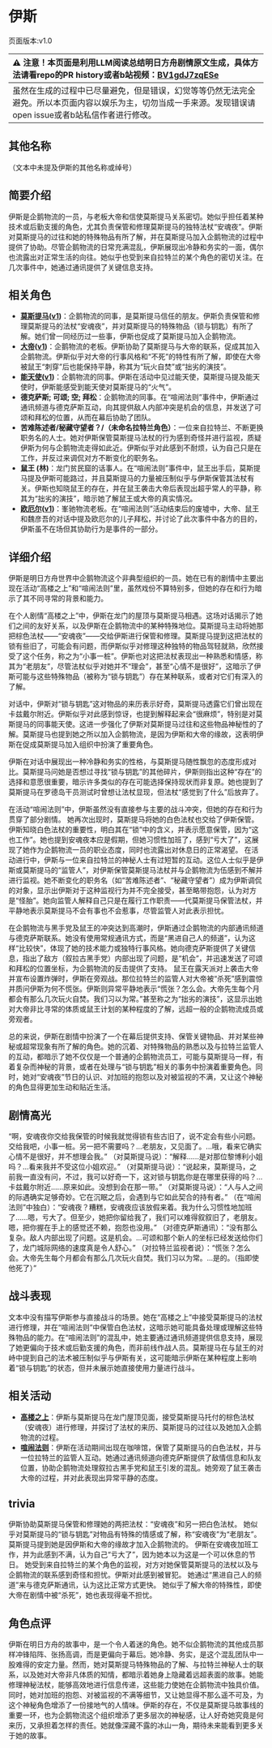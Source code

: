 # 伊斯
页面版本:v1.0
 

| :warning: 注意！本页面是利用LLM阅读总结明日方舟剧情原文生成，具体方法请看repo的PR history或者b站视频：[BV1gdJ7zqESe](https://www.bilibili.com/video/BV1gdJ7zqESe/)         |
|:----------------------------|
| 虽然在生成的过程中已尽量避免，但是错误，幻觉等等仍然无法完全避免。所以本页面内容以娱乐为主，切勿当成一手来源。发现错误请open issue或者b站私信作者进行修改。|



## 其他名称
（文本中未提及伊斯的其他名称或绰号）
## 简要介绍
伊斯是企鹅物流的一员，与老板大帝和信使莫斯提马关系密切。她似乎担任着某种技术或后勤支援的角色，尤其负责保管和修理莫斯提马的独特法杖“安魂夜”。伊斯对莫斯提马的过往和她的特殊物品有所了解，并在莫斯提马加入企鹅物流的过程中提供了协助。尽管企鹅物流的日常充满混乱，伊斯展现出冷静和务实的一面，偶尔也流露出对正常生活的向往。她似乎也受到来自拉特兰的某个角色的密切关注。在几次事件中，她通过通讯提供了关键信息支持。
## 相关角色
-   **[莫斯提马](../char_v3/char_213_mostma.md)([v1](char_213_mostma.md))**：企鹅物流的同事，是莫斯提马信任的朋友。伊斯负责保管和修理莫斯提马的法杖“安魂夜”，并对莫斯提马的特殊物品（锁与钥匙）有所了解。她们曾一同经历过一些事，伊斯也促成了莫斯提马加入企鹅物流。
-   **[大帝](../char_v3/extended_char_da_di.md)([v1](extended_char_da_di.md))**：企鹅物流的老板。伊斯协助了莫斯提马与大帝的联系，促成其加入企鹅物流。伊斯似乎对大帝的行事风格和“不死”的特性有所了解，即使在大帝被鼠王“刺穿”后也能保持平静，称其为“玩火自焚”或“拙劣的演技”。
-   **[能天使](../char_v3/char_103_angel.md)([v1](char_103_angel.md))**：企鹅物流的同事。伊斯在活动中见过能天使，莫斯提马提及能天使时，伊斯能感受到能天使对莫斯提马的“火气”。
-   **德克萨斯; 可颂; 空; 拜松**：企鹅物流的同事。在“喧闹法则”事件中，伊斯通过通讯频道与德克萨斯互动，向其提供敌人内部冲突是机会的信息，并发送了可颂和拜松的位置，从而在幕后协助了团队。
-   **苦难陈述者/秘藏守望者？/（未命名拉特兰角色）**：一位来自拉特兰、不断更换职务名的人士。她对伊斯保管莫斯提马法杖的行为感到奇怪并进行监视，质疑伊斯为何与企鹅物流走得如此近。伊斯似乎对此感到不耐烦，认为自己只是在工作，并反过来调侃对方不断变化的职务名。
-   **鼠王 (林)**：龙门贫民窟的话事人。在“喧闹法则”事件中，鼠王出手后，莫斯提马提及伊斯可能路过，并且莫斯提马的力量被压制似乎与伊斯保管其法杖有关。伊斯也知晓鼠王的存在，并在鼠王袭击大帝后表现出超乎常人的平静，称其为“拙劣的演技”，暗示她了解鼠王或大帝的真实情况。
-   **[欧厄尔](../char_v3/extended_char_ou_e_er.md)([v1](extended_char_ou_e_er.md))**：峯驰物流老板。在“喧闹法则”活动结束后的废墟中，大帝、鼠王和魏彦吾的对话中提及欧厄尔的儿子拜松，并讨论了此次事件中各方的目的，伊斯虽不在场但其协助行为是事件的一部分。
## 详细介绍
伊斯是明日方舟世界中企鹅物流这个非典型组织的一员。她在已有的剧情中主要出现在活动“高楼之上”和“喧闹法则”里，虽然戏份不算特别多，但她的存在和行为暗示了其不同寻常的背景和能力。

在个人剧情“高楼之上”中，伊斯在龙门的屋顶与莫斯提马相遇。这场对话揭示了她们之间的友好关系，以及伊斯在企鹅物流中的某种特殊地位。莫斯提马主动将她那把棕色法杖——“安魂夜”——交给伊斯进行保管和修理。莫斯提马提到这把法杖的锁有些旧了，可能会有问题，而伊斯似乎对修理这种独特的物品驾轻就熟，欣然接受了这个任务，称之为“小事一桩”。伊斯也对这把法杖表现出一种熟悉和情感，称其为“老朋友”，尽管法杖似乎对她并不“理会”，甚至“心情不是很好”，这暗示了伊斯可能与这些特殊物品（被称为“锁与钥匙”）存在某种联系，或者对它们有深入的了解。

对话中，伊斯对“锁与钥匙”这对物品的来历表示好奇，莫斯提马透露它们曾出现在卡兹戴尔附近。伊斯似乎对此感到惊讶，也提到解释起来会“很麻烦”，特别是对莫斯提马的同事能天使。这进一步强化了伊斯对莫斯提马过往和这些物品神秘性的了解。莫斯提马也提到她之所以加入企鹅物流，是因为伊斯和大帝的缘故，这表明伊斯在促成莫斯提马加入组织中扮演了重要角色。

伊斯在对话中展现出一种冷静和务实的性格，与莫斯提马随性飘忽的态度形成对比。莫斯提马问她是否想过寻找“锁与钥匙”的其他碎片，伊斯则指出这种“存在”的选择和意愿很重要，暗示许多类似的存在可能选择保持现状而非复原。她也提到了莫斯提马在罗德岛干员测试时曾想让法杖显现，但法杖“感觉到了什么”后放弃了。

在活动“喧闹法则”中，伊斯虽然没有直接参与主要的战斗冲突，但她的存在和行为贯穿了部分剧情。
她再次出现时，莫斯提马将她的白色法杖也交给了伊斯保管。伊斯知晓白色法杖的重要性，明白其在“锁”中的含义，并表示愿意保管，因为“这也工作”。她也提到安魂夜本应是假期，但她习惯性加班了，感到“亏大了”，这展现了她作为企鹅物流一员的职业态度，同时也流露出对休息日的正常渴望。
在活动进行中，伊斯与一位来自拉特兰的神秘人士有过短暂的互动。这位人士似乎是伊斯或莫斯提马的“监管人”，对伊斯保管莫斯提马法杖并与企鹅物流为伍感到不解并进行监视。她不断变化的职务名（如“苦难陈述者”、“秘藏守望者”）成为伊斯调侃的对象，显示出伊斯对于这种监视行为并不完全接受，甚至略带抱怨，认为对方是“怪胎”。她向监管人解释自己只是在履行工作职责——代莫斯提马保管法杖，并平静地表示莫斯提马不会有事也不会惹事，尽管监管人对此表示担忧。

在企鹅物流与黑手党及鼠王的冲突达到高潮时，伊斯通过企鹅物流的内部通讯频道与德克萨斯联系。她没有使用常规通讯方式，而是“黑进自己人的频道”，认为这样“比较快”，体现了她的技术能力或独特行事风格。她向德克萨斯提供了关键信息，指出了敌方（叙拉古黑手党）内部出现了问题，是“机会”，并迅速发送了可颂和拜松的位置坐标，为企鹅物流的反击提供了支持。
鼠王在露天派对上袭击大帝并宣布设置炸弹时，伊斯在旁观战。那位拉特兰的监管人对大帝被“杀死”感到震惊并质问伊斯为何不慌张。伊斯则异常平静地表示“慌张？怎么会。大帝先生每个月都会有那么几次玩火自焚。我们习以为常。”甚至称之为“拙劣的演技”，这显示出她对大帝非比寻常的体质或鼠王计划的某种程度的了解，远超一般的企鹅物流成员或旁观者。

总的来说，伊斯在剧情中扮演了一个在幕后提供支持、保管关键物品、并对某些神秘或超常现象有所了解的角色。她的沉着、对特殊物品的熟悉以及与拉特兰监管人的互动，都暗示了她不仅仅是一个普通的企鹅物流员工，可能与莫斯提马一样，有着复杂而神秘的背景，或者在处理与“锁与钥匙”相关的事务中扮演着重要角色。同时，她对“安魂夜”节日的认识、对加班的抱怨以及对被监视的不满，又让这个神秘的角色显得更加生动和贴近生活。
## 剧情高光
“啊，安魂夜你交给我保管的时候我就觉得锁有些古旧了，说不定会有些小问题。交给我吧，小事一桩。另一把不需要吗？...老朋友，又见面了。...哦，看来它确实心情不是很好，并不想理会我。”
（对莫斯提马说）：“解释......是对那位黎博利小姐吗？...看来我并不受这位小姐欢迎。”
（对莫斯提马说）：“说起来，莫斯提马，之前我一直没有问，不过，我可以好奇一下，这对锁与钥匙你是在哪里获得的吗？...卡兹戴尔附近......原来如此。没想到会在那一带。”
（对莫斯提马说）：“人与人之间的际遇确实足够奇妙。它在沉眠之后，会遇到与它如此契合的持有者。”
（在“喧闹法则”中独白）：“安魂夜？糟糕，安魂夜应该放假来着。我为什么习惯性地加班了......嗯，亏大了。但至少，她把你留给我了，我们可以难得叙叙旧了，老朋友。嗯，把你握在手上的感觉还不赖，抱怨也没用。”
（对德克萨斯通讯）：“没有那么复杂。敌人内部出现了问题。这是机会。...可颂和那个新人的坐标已经发送给你们了，龙门城际网络的速度真是令人舒心。”
（对拉特兰监视者说）：“慌张？怎么会。大帝先生每个月都会有那么几次玩火自焚。我们习以为常。...是的。（指即使他死了）”
## 战斗表现
文本中没有描写伊斯参与直接战斗的场景。她在“高楼之上”中接受莫斯提马的法杖进行修理，并在“喧闹法则”中保管白色法杖，这暗示她可能具备处理或理解这些特殊物品的能力。在“喧闹法则”的混乱中，她主要通过通讯频道提供信息支持，展现了她更偏向于技术或后勤支援的角色，而非前线作战人员。莫斯提马在与鼠王的对峙中提到自己的法术被压制似乎与伊斯有关，这可能暗示伊斯在某种程度上影响着“锁与钥匙”的状态，但并未展示她直接使用力量进行战斗。
## 相关活动
-   **[高楼之上](../stories/story_mostma_set_1.md)**：伊斯与莫斯提马在龙门屋顶见面，接受莫斯提马托付的棕色法杖（安魂夜）进行修理，并探讨了法杖的来历、莫斯提马的过往以及她加入企鹅物流的过程。
-   **[喧闹法则](../stories/act5d0.md)**：伊斯在活动期间出现在咖啡馆，保管了莫斯提马的白色法杖，并与一位拉特兰的监管人互动。她通过通讯频道向德克萨斯提供了敌情信息和队友位置，协助企鹅物流处理叙拉古黑手党和鼠王引发的混乱。她旁观了鼠王袭击大帝的过程，并对此表现出异常平静的态度。
## trivia
伊斯协助莫斯提马保管和修理她的两把法杖：“安魂夜”和另一把白色法杖。
她似乎对莫斯提马的“锁与钥匙”对物品有特殊的情感或了解，称“安魂夜”为“老朋友”。
莫斯提马提到她是因伊斯和大帝的缘故才加入企鹅物流的。
伊斯在安魂夜加班工作，并为此感到不满，认为自己“亏大了”，因为她本以为这是一个可以休息的节日。
她受到来自拉特兰的某个角色的监视，对方对她保管莫斯提马的法杖以及与企鹅物流的联系感到奇怪和担忧。伊斯对此感到被冒犯。
她通过“黑进自己人的频道”来与德克萨斯通讯，认为这比正常方式更快。
她似乎了解大帝的特殊性，即使大帝在剧情中被“杀死”，她也表现得毫不担忧。
## 角色点评
伊斯在明日方舟的故事中，是一个令人着迷的角色。她不似企鹅物流的其他成员那样冲锋陷阵、张扬高调，而是更偏向于幕后。她冷静、务实，是这个混乱团队中一股难得的安定力量。然而，她对莫斯提马特殊物品的了解、与拉特兰神秘人士的联系，以及她对大帝非凡体质的知情，都暗示着她身上隐藏着远超表面的故事。她能修理神秘法杖，能够高效地进行信息传递，这些能力使她在企鹅物流中独具价值。同时，她对加班的抱怨、对被监视的不满等细节，又让她显得不那么遥不可及，为这个神秘角色增添了一份接地气的人情味。伊斯的存在，不仅是莫斯提马故事线的重要一环，也为企鹅物流这个组织增添了更多层次的神秘感，让人好奇她究竟是何来历，又承担着怎样的责任。她就像深藏不露的冰山一角，期待未来能看到更多关于她的故事。